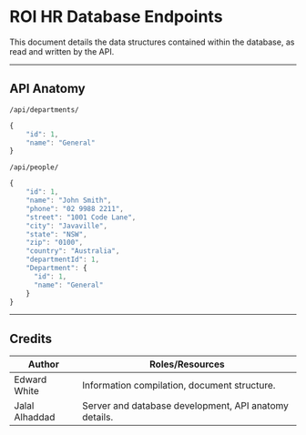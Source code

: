 # ROI HR Database Endpoints

This document details the data structures contained within the database, as read and written by the API.

---

## API Anatomy

`/api/departments/`

```javascript
{
    "id": 1,
    "name": "General"
}
```

`/api/people/`

```javascript
{
    "id": 1,
    "name": "John Smith",
    "phone": "02 9988 2211",
    "street": "1001 Code Lane",
    "city": "Javaville",
    "state": "NSW",
    "zip": "0100",
    "country": "Australia",
    "departmentId": 1,
    "Department": {
      "id": 1,
      "name": "General"
    }
}
```

---

## Credits

| **Author**     | **Roles/Resources**                                   |
| -------------- | ----------------------------------------------------- |
| Edward White   | Information compilation, document structure.          |
| Jalal Alhaddad | Server and database development, API anatomy details. |

